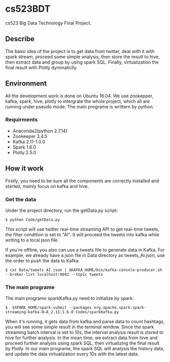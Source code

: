 # cs523BDT
cs523 Big Data Technology Final Project.

## Describe
The basic idea of the project is to get data from twitter, deal with it with spark stream, proceed some simple analysis, then store the result to hive, then extract data and group by using spark SQL. Finally, virtualization the final result with Plotly dynimaticlly.

## Environment 

All the development work is done on Ubuntu 16.04. We use zookepper, kafka, spark, hive, plotly to intergrate the whole project, which all are running under pseudo mode. The main programe is writtern by python.

### Requirments
- Anaconda2(python 2.7.14)
- Zookeeper 3.4.5
- Kafka 2.11-1.0.0
- Spark 1.6.0
- Plotly 2.5.0

## How it work
Firstly, you need to be sure all the components are correctly installed and started, mainly focus on kafka and hive.

### Get the data
Under the project directory, run the getData.py script:
``` 
$ python Code/getData.py
```
This script will use twitter real-time streaming API to get real-time tweets, the filter condition is set to "AI". It will proceed the tweets into kafka while writing to a local json file.

If you're offline, you also can use a tweets file to generate data in Kafka. For example, we already have a json file in Data directory as tweets_AI.json, use the order to push the data to Kafka:
```
$ cat Data/tweets_AI.json | $KAFKA_HOME/bin/kafka-console-producer.sh --broker-list localhost:9092 --topic tweets
```
### The main programe
The main programe sparkKafka.py need to initialize by spark:
```
$  $SPARK_HOME/spark-submit --packages org.apache.spark:spark-streaming-kafka-0–8_2.11:1.6.0 Codes/sparkKafka.py
```
When it's running, it gets data from kafka and parse data to count hashtags, you will see some simple result in the terminal window. Since the spark streaming batch interval is set to 10s, the interval analysis result is stored to hive for further analysis. In the mean time, we extract data from hive and proceed further analysis using spark SQL, then virtualizing the final result by Plotly. In our main programe, the spark SQL will analysis the history data, and update the data virtualization every 10s with the latest data.